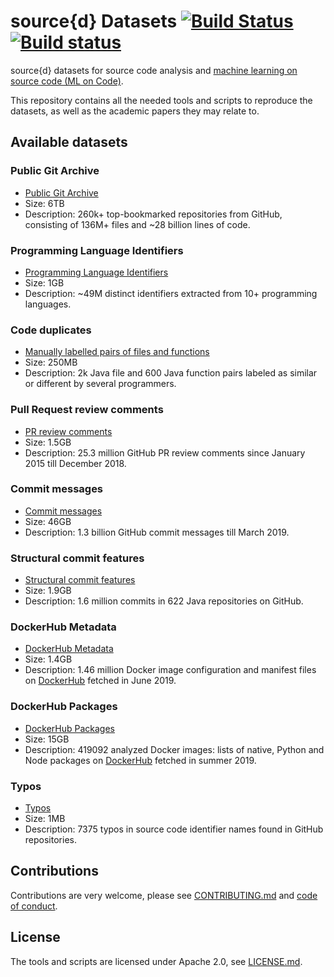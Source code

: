 # source{d} Datasets [![Build Status](https://travis-ci.com/src-d/datasets.svg?branch=master)](https://travis-ci.com/src-d/datasets) [![Build status](https://ci.appveyor.com/api/projects/status/b2en9yo9142qgadh?svg=true)](https://ci.appveyor.com/project/vmarkovtsev/datasets)

source{d} datasets for source code analysis and [machine learning on source code (ML on Code)](https://github.com/src-d/awesome-machine-learning-on-source-code).

This repository contains all the needed tools and scripts to reproduce the datasets, as well as the academic papers they may relate to.

## Available datasets

### Public Git Archive

- [Public Git Archive](PublicGitArchive)
- Size: 6TB
- Description: 260k+ top-bookmarked repositories from GitHub, consisting of 136M+ files and ~28 billion lines of code.

### Programming Language Identifiers

- [Programming Language Identifiers](Identifiers)
- Size: 1GB
- Description: ~49M distinct identifiers extracted from 10+ programming languages.

### Code duplicates

- [Manually labelled pairs of files and functions](Duplicates)
- Size: 250MB
- Description: 2k Java file and 600 Java function pairs labeled as similar or different by several programmers.

### Pull Request review comments

- [PR review comments](ReviewComments)
- Size: 1.5GB
- Description: 25.3 million GitHub PR review comments since January 2015 till December 2018.

### Commit messages

- [Commit messages](CommitMessages)
- Size: 46GB
- Description: 1.3 billion GitHub commit messages till March 2019.

### Structural commit features

- [Structural commit features](StructuralCommitFeatures)
- Size: 1.9GB
- Description: 1.6 million commits in 622 Java repositories on GitHub.

### DockerHub Metadata

- [DockerHub Metadata](DockerHubMetadata)
- Size: 1.4GB
- Description: 1.46 million Docker image configuration and manifest files on [DockerHub](https://hub.docker.com/) fetched in June 2019.

### DockerHub Packages

- [DockerHub Packages](DockerHubPackages)
- Size: 15GB
- Description: 419092 analyzed Docker images: lists of native, Python and Node packages on [DockerHub](https://hub.docker.com/) fetched in summer 2019.

### Typos
- [Typos](Typos)
- Size: 1MB
- Description: 7375 typos in source code identifier names found in GitHub repositories.

## Contributions

Contributions are very welcome, please see [CONTRIBUTING.md](CONTRIBUTING.md) and [code of conduct](CODE_OF_CONDUCT.md).

## License

The tools and scripts are licensed under Apache 2.0, see [LICENSE.md](LICENSE.md).
